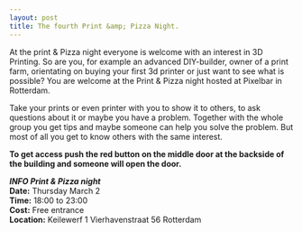 ```yaml
---
layout: post
title: The fourth Print &amp; Pizza Night.
---
```

At the print & Pizza night everyone is welcome with an interest in 3D Printing. So are you, for example an advanced DIY-builder, owner of a print farm, orientating on buying your first 3d printer or just want to see what is possible? You are welcome at the Print & Pizza night hosted at Pixelbar in Rotterdam. 

Take your prints or even printer with you to show it to others, to ask questions about it or maybe you have a problem. Together with the whole group you get tips and maybe someone can help you solve the problem. But most of all you get to know others with the same interest.

**To get access push the red button on the middle door at the backside of the building and someone will open the door.**

***INFO Print &amp; Pizza night***  
**Date:** Thursday March 2  
**Time:** 18:00 to 23:00  
**Cost:** Free entrance  
**Location:** Keilewerf 1 Vierhavenstraat 56 Rotterdam
